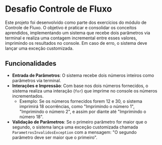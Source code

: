 # Desafio Controle de Fluxo

Este projeto foi desenvolvido como parte dos exercícios do módulo de Controle de Fluxo. O objetivo é praticar e consolidar os conceitos aprendidos, implementando um sistema que recebe dois parâmetros via terminal e realiza uma contagem incremental entre esses valores, imprimindo os resultados no console. Em caso de erro, o sistema deve lançar uma exceção customizada.

## Funcionalidades

- **Entrada de Parâmetros**: O sistema recebe dois números inteiros como parâmetros via terminal.
- **Interações e Impressão**: Com base nos dois números fornecidos, o sistema realiza uma interação (`for`) que imprime no console os números incrementados.
  - Exemplo: Se os números fornecidos forem 12 e 30, o sistema imprimirá 18 ocorrências, como "Imprimindo o número 1", "Imprimindo o número 2", e assim por diante até "Imprimindo o número 18".
- **Validação de Parâmetros**: Se o primeiro parâmetro for maior que o segundo, o sistema lança uma exceção customizada chamada `ParametrosInvalidosException` com a mensagem: "O segundo parâmetro deve ser maior que o primeiro".
